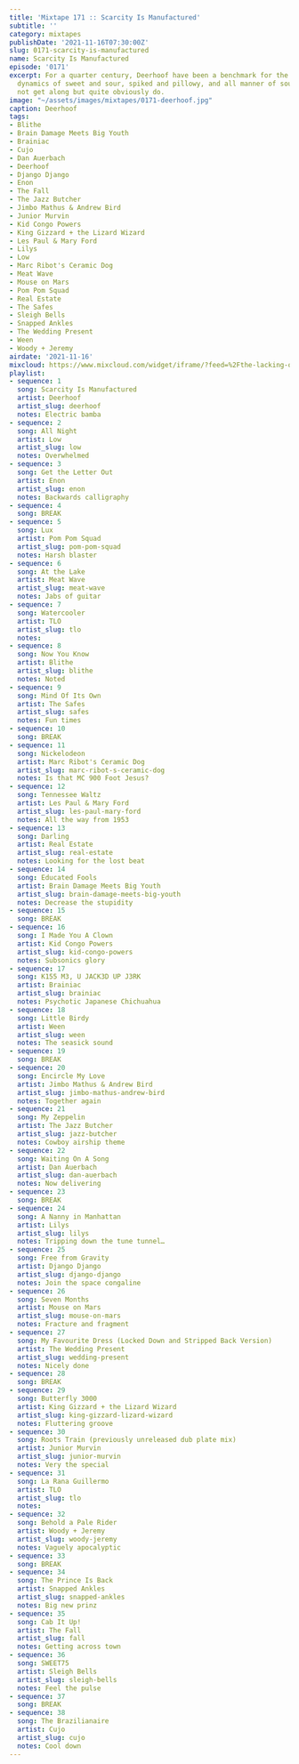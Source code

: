 ```yaml
---
title: 'Mixtape 171 :: Scarcity Is Manufactured'
subtitle: ''
category: mixtapes
publishDate: '2021-11-16T07:30:00Z'
slug: 0171-scarcity-is-manufactured
name: Scarcity Is Manufactured
episode: '0171'
excerpt: For a quarter century, Deerhoof have been a benchmark for the contrasting
  dynamics of sweet and sour, spiked and pillowy, and all manner of sounds that should
  not get along but quite obviously do.
image: "~/assets/images/mixtapes/0171-deerhoof.jpg"
caption: Deerhoof
tags:
- Blithe
- Brain Damage Meets Big Youth
- Brainiac
- Cujo
- Dan Auerbach
- Deerhoof
- Django Django
- Enon
- The Fall
- The Jazz Butcher
- Jimbo Mathus & Andrew Bird
- Junior Murvin
- Kid Congo Powers
- King Gizzard + the Lizard Wizard
- Les Paul & Mary Ford
- Lilys
- Low
- Marc Ribot's Ceramic Dog
- Meat Wave
- Mouse on Mars
- Pom Pom Squad
- Real Estate
- The Safes
- Sleigh Bells
- Snapped Ankles
- The Wedding Present
- Ween
- Woody + Jeremy
airdate: '2021-11-16'
mixcloud: https://www.mixcloud.com/widget/iframe/?feed=%2Fthe-lacking-org%2Fcrxwv8-171-scarcity-is-manufactured%2F&hide_artwork=1&hide_cover=1
playlist:
- sequence: 1
  song: Scarcity Is Manufactured
  artist: Deerhoof
  artist_slug: deerhoof
  notes: Electric bamba
- sequence: 2
  song: All Night
  artist: Low
  artist_slug: low
  notes: Overwhelmed
- sequence: 3
  song: Get the Letter Out
  artist: Enon
  artist_slug: enon
  notes: Backwards calligraphy
- sequence: 4
  song: BREAK
- sequence: 5
  song: Lux
  artist: Pom Pom Squad
  artist_slug: pom-pom-squad
  notes: Harsh blaster
- sequence: 6
  song: At the Lake
  artist: Meat Wave
  artist_slug: meat-wave
  notes: Jabs of guitar
- sequence: 7
  song: Watercooler
  artist: TLO
  artist_slug: tlo
  notes:
- sequence: 8
  song: Now You Know
  artist: Blithe
  artist_slug: blithe
  notes: Noted
- sequence: 9
  song: Mind Of Its Own
  artist: The Safes
  artist_slug: safes
  notes: Fun times
- sequence: 10
  song: BREAK
- sequence: 11
  song: Nickelodeon
  artist: Marc Ribot's Ceramic Dog
  artist_slug: marc-ribot-s-ceramic-dog
  notes: Is that MC 900 Foot Jesus?
- sequence: 12
  song: Tennessee Waltz
  artist: Les Paul & Mary Ford
  artist_slug: les-paul-mary-ford
  notes: All the way from 1953
- sequence: 13
  song: Darling
  artist: Real Estate
  artist_slug: real-estate
  notes: Looking for the lost beat
- sequence: 14
  song: Educated Fools
  artist: Brain Damage Meets Big Youth
  artist_slug: brain-damage-meets-big-youth
  notes: Decrease the stupidity
- sequence: 15
  song: BREAK
- sequence: 16
  song: I Made You A Clown
  artist: Kid Congo Powers
  artist_slug: kid-congo-powers
  notes: Subsonics glory
- sequence: 17
  song: K155 M3, U JACK3D UP J3RK
  artist: Brainiac
  artist_slug: brainiac
  notes: Psychotic Japanese Chichuahua
- sequence: 18
  song: Little Birdy
  artist: Ween
  artist_slug: ween
  notes: The seasick sound
- sequence: 19
  song: BREAK
- sequence: 20
  song: Encircle My Love
  artist: Jimbo Mathus & Andrew Bird
  artist_slug: jimbo-mathus-andrew-bird
  notes: Together again
- sequence: 21
  song: My Zeppelin
  artist: The Jazz Butcher
  artist_slug: jazz-butcher
  notes: Cowboy airship theme
- sequence: 22
  song: Waiting On A Song
  artist: Dan Auerbach
  artist_slug: dan-auerbach
  notes: Now delivering
- sequence: 23
  song: BREAK
- sequence: 24
  song: A Nanny in Manhattan
  artist: Lilys
  artist_slug: lilys
  notes: Tripping down the tune tunnel…
- sequence: 25
  song: Free from Gravity
  artist: Django Django
  artist_slug: django-django
  notes: Join the space congaline
- sequence: 26
  song: Seven Months
  artist: Mouse on Mars
  artist_slug: mouse-on-mars
  notes: Fracture and fragment
- sequence: 27
  song: My Favourite Dress (Locked Down and Stripped Back Version)
  artist: The Wedding Present
  artist_slug: wedding-present
  notes: Nicely done
- sequence: 28
  song: BREAK
- sequence: 29
  song: Butterfly 3000
  artist: King Gizzard + the Lizard Wizard
  artist_slug: king-gizzard-lizard-wizard
  notes: Fluttering groove
- sequence: 30
  song: Roots Train (previously unreleased dub plate mix)
  artist: Junior Murvin
  artist_slug: junior-murvin
  notes: Very the special
- sequence: 31
  song: La Rana Guillermo
  artist: TLO
  artist_slug: tlo
  notes:
- sequence: 32
  song: Behold a Pale Rider
  artist: Woody + Jeremy
  artist_slug: woody-jeremy
  notes: Vaguely apocalyptic
- sequence: 33
  song: BREAK
- sequence: 34
  song: The Prince Is Back
  artist: Snapped Ankles
  artist_slug: snapped-ankles
  notes: Big new prinz
- sequence: 35
  song: Cab It Up!
  artist: The Fall
  artist_slug: fall
  notes: Getting across town
- sequence: 36
  song: SWEET75
  artist: Sleigh Bells
  artist_slug: sleigh-bells
  notes: Feel the pulse
- sequence: 37
  song: BREAK
- sequence: 38
  song: The Brazilianaire
  artist: Cujo
  artist_slug: cujo
  notes: Cool down
---
```



